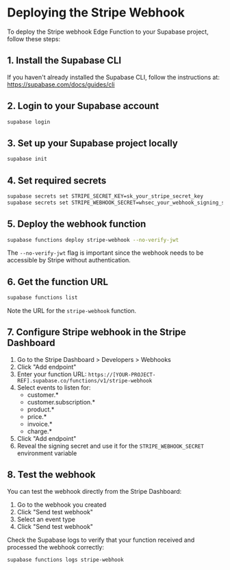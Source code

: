 # Deploying the Stripe Webhook

To deploy the Stripe webhook Edge Function to your Supabase project, follow these steps:

## 1. Install the Supabase CLI

If you haven't already installed the Supabase CLI, follow the instructions at:
https://supabase.com/docs/guides/cli

## 2. Login to your Supabase account

```bash
supabase login
```

## 3. Set up your Supabase project locally

```bash
supabase init
```

## 4. Set required secrets

```bash
supabase secrets set STRIPE_SECRET_KEY=sk_your_stripe_secret_key
supabase secrets set STRIPE_WEBHOOK_SECRET=whsec_your_webhook_signing_secret
```

## 5. Deploy the webhook function

```bash
supabase functions deploy stripe-webhook --no-verify-jwt
```

The `--no-verify-jwt` flag is important since the webhook needs to be accessible by Stripe without authentication.

## 6. Get the function URL

```bash
supabase functions list
```

Note the URL for the `stripe-webhook` function.

## 7. Configure Stripe webhook in the Stripe Dashboard

1. Go to the Stripe Dashboard > Developers > Webhooks
2. Click "Add endpoint"
3. Enter your function URL: `https://[YOUR-PROJECT-REF].supabase.co/functions/v1/stripe-webhook`
4. Select events to listen for:
   - customer.*
   - customer.subscription.*
   - product.*
   - price.*
   - invoice.*
   - charge.*
5. Click "Add endpoint"
6. Reveal the signing secret and use it for the `STRIPE_WEBHOOK_SECRET` environment variable

## 8. Test the webhook

You can test the webhook directly from the Stripe Dashboard:

1. Go to the webhook you created
2. Click "Send test webhook"
3. Select an event type
4. Click "Send test webhook"

Check the Supabase logs to verify that your function received and processed the webhook correctly:

```bash
supabase functions logs stripe-webhook
``` 